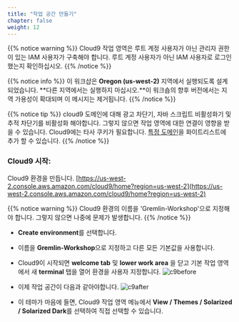 ```yaml
---
title: "작업 공간 만들기"
chapter: false
weight: 12
---
```


{{% notice warning %}}
Cloud9 작업 영역은 루트 계정 사용자가 아닌 관리자 권한이 있는 IAM 사용자가 구축해야 합니다. 루트 계정 사용자가 아닌 IAM 사용자로 로그인했는지 확인하십시오.
{{% /notice %}}

{{% notice info %}}
이 워크샵은 **Oregon (us-west-2)** 지역에서 실행되도록 설계되었습니다. **다른 지역에서는 실행하지 마십시오.**이 워크숍의 향후 버전에서는 지역 가용성이 확대되며 이 메시지는 제거됩니다.
{{% /notice %}}

{{% notice tip %}}
cloud9 도메인에 대해 광고 차단기, 자바 스크립트 비활성화기 및 추적 차단기를 비활성화 해야합니다. 그렇지 않으면 작업 영역에 대한 연결이 영향을 받을 수 있습니다.
Cloud9에는 타사 쿠키가 필요합니다. [특정 도메인](https://docs.aws.amazon.com/cloud9/latest/user-guide/troubleshooting.html#troubleshooting-env-loading)을 화이트리스트에 추가 할 수 있습니다.
{{% /notice %}}

### Cloud9 시작:
Cloud9 환경을 만듭니다. [https://us-west-2.console.aws.amazon.com/cloud9/home?region=us-west-2](https://us-west-2.console.aws.amazon.com/cloud9/home?region=us-west-2)

{{% notice warning %}}
Cloud9 환경의 이름을 'Gremlin-Workshop'으로 지정해야 합니다. 그렇지 않으면 나중에 문제가 발생합니다.
{{% /notice %}}

- **Create environment**를 선택합니다.
- 이름을 **Gremlin-Workshop**으로 지정하고 다른 모든 기본값을 사용합니다.
- Cloud9이 시작되면 **welcome tab** 및 **lower work area** 을 닫고 기본 작업 영역에서 새 **terminal** 탭을 열어 환경을 사용자 지정합니다.
![c9before](/images/c9before.png)

- 이제 작업 공간이 다음과 같아야합니다.
![c9after](/images/c9after.png)

- 이 테마가 마음에 들면, Cloud9 작업 영역 메뉴에서 **View / Themes / Solarized / Solarized Dark**를 선택하여 직접 선택할 수 있습니다.

